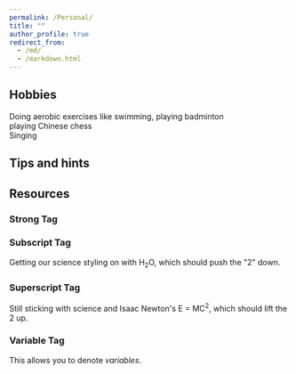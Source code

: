 ```yaml
---
permalink: /Personal/
title: ""
author_profile: true
redirect_from: 
  - /md/
  - /markdown.html
---
```


## Hobbies

Doing aerobic exercises like swimming, playing badminton<br/>
playing Chinese chess<br/>
Singing

## Tips and hints



## Resources



### Strong Tag


### Subscript Tag

Getting our science styling on with H<sub>2</sub>O, which should push the "2" down.

### Superscript Tag

Still sticking with science and Isaac Newton's E = MC<sup>2</sup>, which should lift the 2 up.

### Variable Tag

This allows you to denote <var>variables</var>.

